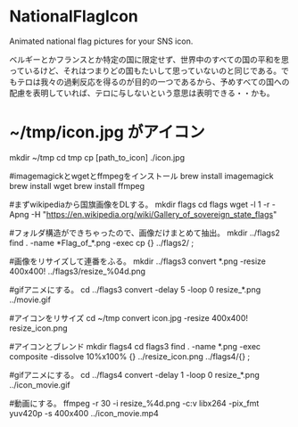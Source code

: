 # NationalFlagIcon
Animated national flag pictures for your SNS icon.

ベルギーとかフランスとか特定の国に限定せず、世界中のすべての国の平和を思っているけど、それはつまりどの国もたいして思っていないのと同じである。でもテロは我々の過剰反応を得るのが目的の一つであるから、予めすべての国への配慮を表明していれば、テロに与しないという意思は表明できる・・かも。

# ~/tmp/icon.jpg がアイコン
mkdir ~/tmp
cd tmp
cp [path_to_icon] ./icon.jpg

#imagemagickとwgetとffmpegをインストール
brew install imagemagick
brew install wget
brew install ffmpeg

#まずwikipediaから国旗画像をDLする。
mkdir flags
cd flags
wget -l 1 -r -Apng -H  "https://en.wikipedia.org/wiki/Gallery_of_sovereign_state_flags"

#フォルダ構造ができちゃったので、画像だけまとめて抽出。
mkdir ../flags2
find . -name \*Flag_of_\*.png -exec cp {} ../flags2/ \;

#画像をリサイズして連番をふる。
mkdir ../flags3
convert *.png -resize 400x400! ../flags3/resize_%04d.png

#gifアニメにする。
cd ../flags3
convert -delay 5 -loop 0 resize_*.png ../movie.gif

#アイコンをリサイズ
cd ~/tmp
convert icon.jpg -resize 400x400! resize_icon.png

#アイコンとブレンド
mkdir flags4
cd flags3
find . -name \*.png -exec composite -dissolve 10%x100% {} ../resize_icon.png ../flags4/{}  \;

#gifアニメにする。
cd ../flags4
convert -delay 1 -loop 0 resize_*.png ../icon_movie.gif

#動画にする。
ffmpeg -r 30 -i resize_%4d.png -c:v libx264 -pix_fmt yuv420p -s 400x400 ../icon_movie.mp4
